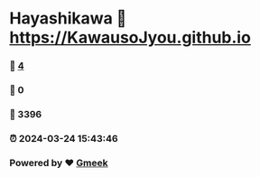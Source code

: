 # Hayashikawa :link: https://KawausoJyou.github.io 
### :page_facing_up: [4](https://KawausoJyou.github.io/tag.html) 
### :speech_balloon: 0 
### :hibiscus: 3396 
### :alarm_clock: 2024-03-24 15:43:46 
### Powered by :heart: [Gmeek](https://github.com/Meekdai/Gmeek)
